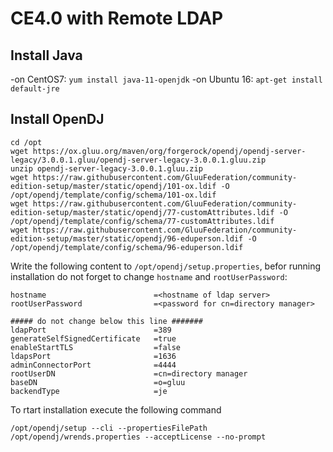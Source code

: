 # CE4.0 with Remote LDAP


## Install Java

 -on CentOS7:
  `yum install java-11-openjdk`
 -on Ubuntu 16:
  `apt-get install default-jre`

## Install OpenDJ
```
cd /opt
wget https://ox.gluu.org/maven/org/forgerock/opendj/opendj-server-legacy/3.0.0.1.gluu/opendj-server-legacy-3.0.0.1.gluu.zip
unzip opendj-server-legacy-3.0.0.1.gluu.zip
wget https://raw.githubusercontent.com/GluuFederation/community-edition-setup/master/static/opendj/101-ox.ldif -O /opt/opendj/template/config/schema/101-ox.ldif
wget https://raw.githubusercontent.com/GluuFederation/community-edition-setup/master/static/opendj/77-customAttributes.ldif -O /opt/opendj/template/config/schema/77-customAttributes.ldif
wget https://raw.githubusercontent.com/GluuFederation/community-edition-setup/master/static/opendj/96-eduperson.ldif -O /opt/opendj/template/config/schema/96-eduperson.ldif
```

Write the following content to `/opt/opendj/setup.properties`, befor running installation do not forget to change `hostname` and `rootUserPassword`:


```
hostname                        =<hostname of ldap server>
rootUserPassword            	=<password for cn=directory manager>

##### do not change below this line #######
ldapPort                        =389
generateSelfSignedCertificate   =true
enableStartTLS                  =false
ldapsPort                       =1636
adminConnectorPort              =4444
rootUserDN                      =cn=directory manager
baseDN                          =o=gluu
backendType                     =je
```

To rtart installation execute the following command

`/opt/opendj/setup --cli --propertiesFilePath /opt/opendj/wrends.properties --acceptLicense --no-prompt`


